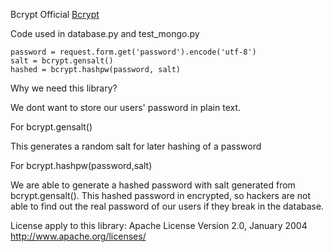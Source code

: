 Bcrypt Official [Bcrypt](https://github.com/pyca/bcrypt)

Code used in database.py and test_mongo.py
```
password = request.form.get('password').encode('utf-8')
salt = bcrypt.gensalt()
hashed = bcrypt.hashpw(password, salt)
```
Why we need this library?

We dont want to store our users' password in plain text.

For bcrypt.gensalt()

This generates a random salt for later hashing of a password

For bcrypt.hashpw(password,salt)

We are able to generate a hashed password with salt
generated from bcrypt.gensalt(). This hashed password in
encrypted, so hackers are not able to find out the real 
password of our users if they break in the database.

License apply to this library:
Apache License
Version 2.0, January 2004
http://www.apache.org/licenses/